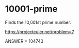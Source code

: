 # 10001-prime
Finds the 10,001st prime number.

https://projecteuler.net/problem=7

ANSWER = 104743

